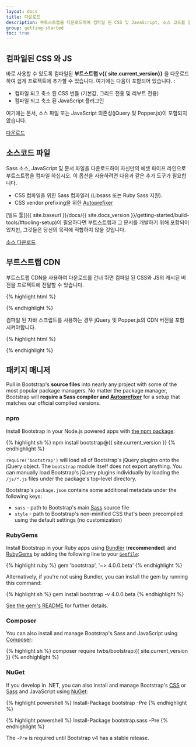 ```yaml
---
layout: docs
title: 다운로드
description: 부트스트랩을 다운로드하여 컴파일 된 CSS 및 JavaScript, 소스 코드를 얻거나 npm, RubyGems 등과 같은 자주 사용하는 패키지 매니저로 프로젝트에 포함 시키십시오.
group: getting-started
toc: true
---
```




## 컴파일된 CSS 와 JS

바로 사용할 수 있도록 컴파일된 **부트스트랩 v{{ site.current_version}}** 을 다운로드하여 쉽게 프로젝트에 추가할 수 있습니다. 여기에는 다음이 포함되어 있습니다.  :

- 컴파일 되고 축소 된 CSS 번들 (기본값, 그리드 전용 및 리부트 전용)
- 컴파일 되고 축소 된 JavaScript 플러그인

여기에는 문서, 소스 파일 또는 JavaScript 의존성(jQuery 및 Popper.js)이 포함되지 않습니다.

<a href="{{ site.download.dist }}" class="btn btn-bd-purple" onclick="ga('send', 'event', 'Getting started', 'Download', 'Download Bootstrap');">다운로드</a>

## 소스코드 파일

Sass 소스, JavaScript 및 문서 파일을 다운로드하여 자신만의 에셋 파이프 라인으로 부트스트랩을 컴파일 하십시오. 이 옵션을 사용하려면 다음과 같은 추가 도구가 필요합니다.

- CSS 컴파일을 위한 Sass 컴파일러 (Libsass 또는 Ruby Sass 지원).
- CSS vendor prefixing을 위한 [Autoprefixer](https://github.com/postcss/autoprefixer)

[빌드 툴]({{ site.baseurl }}/docs/{{ site.docs_version }}/getting-started/build-tools/#tooling-setup)이 필요하다면 부트스트랩과 그 문서를 개발하기 위해 포함되어 있지만, 그것들은 당신의 목적에 적합하지 않을 것입니다.

<a href="{{ site.download.source }}" class="btn btn-bd-purple" onclick="ga('send', 'event', 'Getting started', 'Download', 'Download source');">소스 다운로드</a>

## 부트스트랩 CDN

부트스트랩 CDN을 사용하여 다운로드를 건너 뛰면 컴파일 된 CSS와 JS의 캐시된 버전을 프로젝트에 전달할 수 있습니다.

{% highlight html %}
<link rel="stylesheet" href="{{ site.cdn.css }}" integrity="{{ site.cdn.css_hash }}" crossorigin="anonymous">
<script src="{{ site.cdn.js }}" integrity="{{ site.cdn.js_hash }}" crossorigin="anonymous"></script>
{% endhighlight %}

컴파일 된 자바 스크립트를 사용하는 경우 jQuery 및 Popper.js의 CDN 버전을 포함 시켜야합니다.

{% highlight html %}
<script src="{{ site.cdn.jquery }}" integrity="{{ site.cdn.jquery_hash }}" crossorigin="anonymous"></script>
<script src="{{ site.cdn.popper }}" integrity="{{ site.cdn.popper_hash }}" crossorigin="anonymous"></script>
{% endhighlight %}

## 패키지 매니저

Pull in Bootstrap's **source files** into nearly any project with some of the most popular package managers. No matter the package manager, Bootstrap will **require a Sass compiler and [Autoprefixer](https://github.com/postcss/autoprefixer)** for a setup that matches our official compiled versions.

### npm

Install Bootstrap in your Node.js powered apps with [the npm package](https://www.npmjs.com/package/bootstrap):

{% highlight sh %}
npm install bootstrap@{{ site.current_version }}
{% endhighlight %}

`require('bootstrap')` will load all of Bootstrap's jQuery plugins onto the jQuery object. The `bootstrap` module itself does not export anything. You can manually load Bootstrap's jQuery plugins individually by loading the `/js/*.js` files under the package's top-level directory.

Bootstrap's `package.json` contains some additional metadata under the following keys:

- `sass` - path to Bootstrap's main [Sass](http://sass-lang.com/) source file
- `style` - path to Bootstrap's non-minified CSS that's been precompiled using the default settings (no customization)

### RubyGems

Install Bootstrap in your Ruby apps using [Bundler](https://bundler.io/) (**recommended**) and [RubyGems](https://rubygems.org/) by adding the following line to your [`Gemfile`](https://bundler.io/gemfile.html):

{% highlight ruby %}
gem 'bootstrap', '~> 4.0.0.beta'
{% endhighlight %}

Alternatively, if you're not using Bundler, you can install the gem by running this command:

{% highlight sh %}
gem install bootstrap -v 4.0.0.beta
{% endhighlight %}

[See the gem's README](https://github.com/twbs/bootstrap-rubygem/blob/master/README.md) for further details.

### Composer

You can also install and manage Bootstrap's Sass and JavaScript using [Composer](https://getcomposer.org/):

{% highlight sh %}
composer require twbs/bootstrap:{{ site.current_version }}
{% endhighlight %}

### NuGet

If you develop in .NET, you can also install and manage Bootstrap's [CSS](https://www.nuget.org/packages/bootstrap/) or [Sass](https://www.nuget.org/packages/bootstrap.sass/) and JavaScript using [NuGet](https://www.nuget.org/):

{% highlight powershell %}
Install-Package bootstrap -Pre
{% endhighlight %}

{% highlight powershell %}
Install-Package bootstrap.sass -Pre
{% endhighlight %}

The `-Pre` is required until Bootstrap v4 has a stable release.
